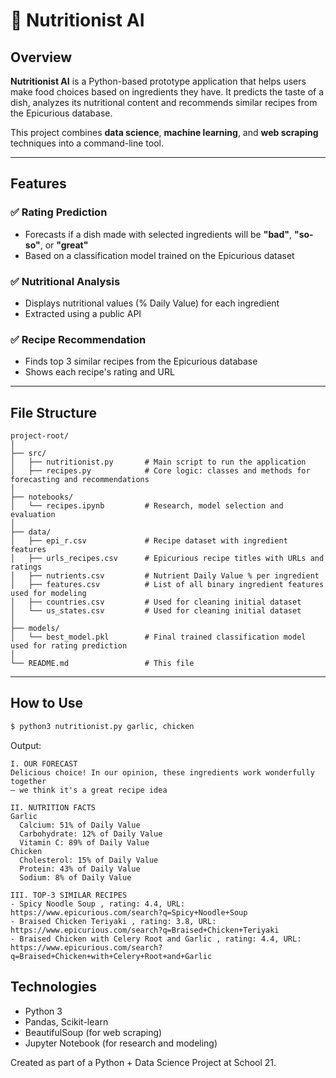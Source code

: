 # 🥦 Nutritionist AI

## Overview

**Nutritionist AI** is a Python-based prototype application that helps users make food choices based on ingredients they have. It predicts the taste of a dish, analyzes its nutritional content and recommends similar recipes from the Epicurious database.

This project combines **data science**, **machine learning**, and **web scraping** techniques into a command-line tool.

---

## Features

### ✅ Rating Prediction
- Forecasts if a dish made with selected ingredients will be **"bad"**, **"so-so"**, or **"great"**
- Based on a classification model trained on the Epicurious dataset

### ✅ Nutritional Analysis
- Displays nutritional values (% Daily Value) for each ingredient
- Extracted using a public API

### ✅ Recipe Recommendation
- Finds top 3 similar recipes from the Epicurious database
- Shows each recipe's rating and URL

---

## File Structure
```
project-root/
│
├── src/
│   ├── nutritionist.py       # Main script to run the application
│   ├── recipes.py            # Core logic: classes and methods for forecasting and recommendations
│
├── notebooks/
│   └── recipes.ipynb         # Research, model selection and evaluation
│
├── data/
│   ├── epi_r.csv             # Recipe dataset with ingredient features
│   ├── urls_recipes.csv      # Epicurious recipe titles with URLs and ratings
│   ├── nutrients.csv         # Nutrient Daily Value % per ingredient
│   ├── features.csv          # List of all binary ingredient features used for modeling
│   ├── countries.csv         # Used for cleaning initial dataset
│   └── us_states.csv         # Used for cleaning initial dataset
│
├── models/
│   └── best_model.pkl        # Final trained classification model used for rating prediction
│
└── README.md                 # This file
```
---

## How to Use

```bash
$ python3 nutritionist.py garlic, chicken
```

Output:
```
I. OUR FORECAST
Delicious choice! In our opinion, these ingredients work wonderfully together
— we think it's a great recipe idea

II. NUTRITION FACTS
Garlic
  Calcium: 51% of Daily Value
  Carbohydrate: 12% of Daily Value
  Vitamin C: 89% of Daily Value
Chicken
  Cholesterol: 15% of Daily Value
  Protein: 43% of Daily Value
  Sodium: 8% of Daily Value

III. TOP-3 SIMILAR RECIPES
- Spicy Noodle Soup , rating: 4.4, URL: https://www.epicurious.com/search?q=Spicy+Noodle+Soup
- Braised Chicken Teriyaki , rating: 3.8, URL: https://www.epicurious.com/search?q=Braised+Chicken+Teriyaki
- Braised Chicken with Celery Root and Garlic , rating: 4.4, URL: https://www.epicurious.com/search?q=Braised+Chicken+with+Celery+Root+and+Garlic
```


## Technologies
-	Python 3
-	Pandas, Scikit-learn
-	BeautifulSoup (for web scraping)
-	Jupyter Notebook (for research and modeling)

Created as part of a Python + Data Science Project at School 21.
